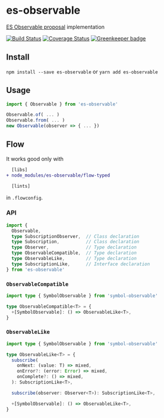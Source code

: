 # es-observable

[ES Observable proposal](https://github.com/tc39/proposal-observable)
implementation

[![Build Status][status-img]][status-url]
[![Coverage Status](https://coveralls.io/repos/github/bigslycat/es-observable/badge.svg?branch=master)](https://coveralls.io/github/bigslycat/es-observable?branch=master)
[![Greenkeeper badge](https://badges.greenkeeper.io/bigslycat/es-observable.svg)](https://greenkeeper.io/)

## Install

`npm install --save es-observable` or `yarn add es-observable`

## Usage

```js
import { Observable } from 'es-observable'

Observable.of( ... )
Observable.from( ... )
new Observable(observer => { ... })
```

## Flow

It works good only with

```diff
  [libs]
+ node_modules/es-observable/flow-typed

  [lints]
```

in `.flowconfig`.

### API

```ts
import {
  Observable,
  type SubscriptionObserver,  // Class declaration
  type Subscription,          // Class declaration
  type Observer,              // Type declaration
  type ObservableCompatible,  // Type declaration
  type ObservableLike,        // Type declaration
  type SubscriptionLike,      // Interface declaration
} from 'es-observable'
```

### `ObservableCompatible`

```ts
import type { SymbolObservable } from 'symbol-observable'

type ObservableCompatible<T> = {
  +[SymbolObservable]: () => ObservableLike<T>,
}
```

### `ObservableLike`

```ts
import type { SymbolObservable } from 'symbol-observable'

type ObservableLike<T> = {
  subscribe(
    onNext: (value: T) => mixed,
    onError?: (error: Error) => mixed,
    onComplete?: () => mixed,
  ): SubscriptionLike<T>,

  subscribe(observer: Observer<T>): SubscriptionLike<T>,

  +[SymbolObservable]: () => ObservableLike<T>,
}
```

[status-url]: https://travis-ci.org/bigslycat/es-observable
[status-img]: https://travis-ci.org/bigslycat/es-observable.svg?branch=master
